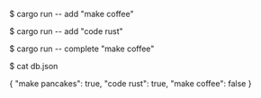 $ cargo run -- add "make coffee"

$ cargo run -- add "code rust"

$ cargo run -- complete "make coffee"

$ cat db.json

{
  "make pancakes": true,
  "code rust": true,
  "make coffee": false
}
